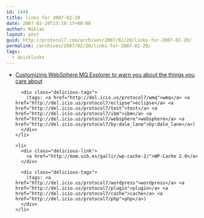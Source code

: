 ```yaml
---
id: 1448
title: links for 2007-02-20
date: 2007-02-20T13:19:17+00:00
author: Niklas
layout: post
guid: http://protocol7.com/archives/2007/02/20/links-for-2007-02-20/
permalink: /archives/2007/02/20/links-for-2007-02-20/
tags:
  - Quicklinks
---
```

<div class='microid-426727f127168ca924353d46b14bd5dafff9e720'>
  <ul class="delicious">
    <li>
      <div class="delicious-link">
        <a href="http://hursleyonwmq.wordpress.com/2007/02/19/customizing-websphere-mq-explorer-to-warn-you-about-the-things-you-care-about/">Customizing WebSphere MQ Explorer to warn you about the things you care about</a>
      </div>
      
      <div class="delicious-tags">
        (tags: <a href="http://del.icio.us/protocol7/wmq">wmq</a> <a href="http://del.icio.us/protocol7/eclipse">eclipse</a> <a href="http://del.icio.us/protocol7/test">test</a> <a href="http://del.icio.us/protocol7/ibm">ibm</a> <a href="http://del.icio.us/protocol7/websphere">websphere</a> <a href="http://del.icio.us/protocol7/by:dale_lane">by:dale_lane</a>)
      </div>
    </li>
    
    <li>
      <div class="delicious-link">
        <a href="http://mnm.uib.es/gallir/wp-cache-2/">WP-Cache 2.0</a>
      </div>
      
      <div class="delicious-tags">
        (tags: <a href="http://del.icio.us/protocol7/wordpress">wordpress</a> <a href="http://del.icio.us/protocol7/plugin">plugin</a> <a href="http://del.icio.us/protocol7/cache">cache</a> <a href="http://del.icio.us/protocol7/php">php</a>)
      </div>
    </li>
  </ul>
</div>